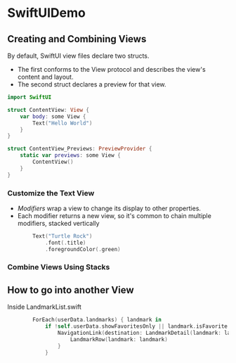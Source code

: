 # SwiftUIDemo

## Creating and Combining Views

By default, SwiftUI view files declare two structs. 
- The first conforms to the View protocol and describes the view's content and layout.
- The second struct declares a preview for that view.

```swift
import SwiftUI

struct ContentView: View {
    var body: some View {
        Text("Hello World")
    }
}

struct ContentView_Previews: PreviewProvider {
    static var previews: some View {
        ContentView()
    }
}
```

### Customize the Text View
- *Modifiers* wrap a view to change its display to other properties. 
- Each modifier returns a new view, so it's common to chain multiple modifiers, stacked vertically

```swift
        Text("Turtle Rock")
            .font(.title)
            .foregroundColor(.green)
```
### Combine Views Using Stacks

## How to go into another View

Inside LandmarkList.swift

```swift
        ForEach(userData.landmarks) { landmark in
            if !self.userData.showFavoritesOnly || landmark.isFavorite {
                NavigationLink(destination: LandmarkDetail(landmark: landmark)) {
                    LandmarkRow(landmark: landmark)
                }
            }
```

